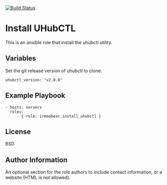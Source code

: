 [![Build Status](https://travis-ci.com/IRMooBear/ansible.uhubctl.svg?branch=master)](https://travis-ci.com/IRMooBear/ansible.uhubctl)

Install UHubCTL
=========

This is an ansible role that install the uhubctl utility.

Variables
------------
Set the git release version of uhubctl to clone.

    uhubctl_version: "v2.0.0"


Example Playbook
----------------

    - hosts: servers
      roles:
         - { role: irmoobear.install_uhubctl }

License
-------

BSD

Author Information
------------------

An optional section for the role authors to include contact information, or a website (HTML is not allowed).